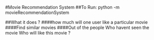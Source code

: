 #Movie Recommendation System
##To Run:
     python -m movieRecommendationSystem

##What it does ?
	####how much will one user like a particular  movie
	####Find similar movies
	####Out of the people Who havent seen the movie Who will like this movie ?
